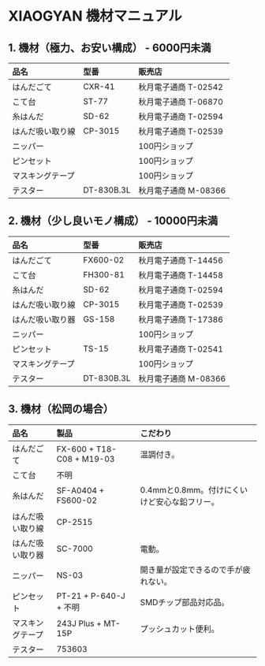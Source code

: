 # XIAOGYAN 機材マニュアル

## 1. 機材（極力、お安い構成） - 6000円未満

| 品名 | 型番 | 販売店 |
| :-- | :-- | :-- |
| はんだごて | CXR-41 | 秋月電子通商 T-02542 |
| こて台 | ST-77 | 秋月電子通商 T-06870 |
| 糸はんだ | SD-62 | 秋月電子通商 T-02594 |
| はんだ吸い取り線 | CP-3015 | 秋月電子通商 T-02539 |
| ニッパー | | 100円ショップ |
| ピンセット | | 100円ショップ |
| マスキングテープ | | 100円ショップ |
| テスター | DT-830B.3L | 秋月電子通商 M-08366 |

## 2. 機材（少し良いモノ構成） - 10000円未満

| 品名 | 型番 | 販売店 |
| :-- | :-- | :-- |
| はんだごて | FX600-02 | 秋月電子通商 T-14456 |
| こて台 | FH300-81 | 秋月電子通商 T-14458 |
| 糸はんだ | SD-62 | 秋月電子通商 T-02594 |
| はんだ吸い取り線 | CP-3015 | 秋月電子通商 T-02539 |
| はんだ吸い取り器 | GS-158 | 秋月電子通商 T-17386 |
| ニッパー | | 100円ショップ |
| ピンセット | TS-15 | 秋月電子通商 T-02541 |
| マスキングテープ | | 100円ショップ |
| テスター | DT-830B.3L | 秋月電子通商 M-08366 |

## 3. 機材（松岡の場合）

| 品名 | 製品 | こだわり |
| :-- | :-- | :-- |
| はんだごて | FX-600 + T18-C08 + M19-03 | 温調付き。 |
| こて台 | 不明 |  |
| 糸はんだ | SF-A0404 + FS600-02 | 0.4mmと0.8mm。付けにくいけど安心な鉛フリー。 |
| はんだ吸い取り線 | CP-2515 |  |
| はんだ吸い取り器 | SC-7000 | 電動。 |
| ニッパー | NS-03 | 開き量が設定できるので手が疲れない。 |
| ピンセット | PT-21 + P-640-J + 不明 | SMDチップ部品対応品。 |
| マスキングテープ | 243J Plus + MT-15P | プッシュカット便利。 |
| テスター | 753603 | |
